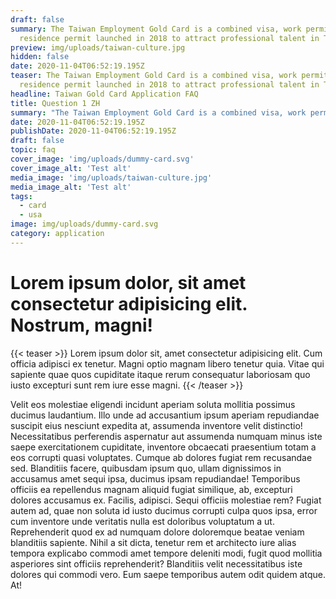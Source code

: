 ```yaml
---
draft: false
summary: The Taiwan Employment Gold Card is a combined visa, work permit and
  residence permit launched in 2018 to attract professional talent in Taiwan.
preview: img/uploads/taiwan-culture.jpg
hidden: false
date: 2020-11-04T06:52:19.195Z
teaser: The Taiwan Employment Gold Card is a combined visa, work permit and
  residence permit launched in 2018 to attract professional talent in Taiwan.
headline: Taiwan Gold Card Application FAQ
title: Question 1 ZH
summary: "The Taiwan Employment Gold Card is a combined visa, work permit and residence permit launched in 2018 to attract professional talent in Taiwan."
date: 2020-11-04T06:52:19.195Z
publishDate: 2020-11-04T06:52:19.195Z
draft: false
topic: faq
cover_image: 'img/uploads/dummy-card.svg'
cover_image_alt: 'Test alt'
media_image: 'img/uploads/taiwan-culture.jpg'
media_image_alt: 'Test alt'
tags:
  - card
  - usa
image: img/uploads/dummy-card.svg
category: application
---
```


# Lorem ipsum dolor, sit amet consectetur adipisicing elit. Nostrum, magni!

{{< teaser >}}
Lorem ipsum dolor sit, amet consectetur adipisicing elit. Cum officia adipisci ex tenetur. Magni optio magnam libero tenetur quia. Vitae qui sapiente quae quos cupiditate itaque rerum consequatur laboriosam quo iusto excepturi sunt rem iure esse magni.
{{< /teaser >}}

Velit eos molestiae eligendi incidunt aperiam soluta mollitia possimus ducimus laudantium. Illo unde ad accusantium ipsum aperiam repudiandae suscipit eius nesciunt expedita at, assumenda inventore velit distinctio! Necessitatibus perferendis aspernatur aut assumenda numquam minus iste saepe exercitationem cupiditate, inventore obcaecati praesentium totam a eos corrupti quasi voluptates. Cumque ab dolores fugiat rem recusandae sed. Blanditiis facere, quibusdam ipsum quo, ullam dignissimos in accusamus amet sequi ipsa, ducimus ipsam repudiandae! Temporibus officiis ea repellendus magnam aliquid fugiat similique, ab, excepturi dolores accusamus ex. Facilis, adipisci. Sequi officiis molestiae rem? Fugiat autem ad, quae non soluta id iusto ducimus corrupti culpa quos ipsa, error cum inventore unde veritatis nulla est doloribus voluptatum a ut. Reprehenderit quod ex ad numquam dolore doloremque beatae veniam blanditiis sapiente. Nihil a sit dicta, tenetur rem et architecto iure alias tempora explicabo commodi amet tempore deleniti modi, fugit quod mollitia asperiores sint officiis reprehenderit? Blanditiis velit necessitatibus iste dolores qui commodi vero. Eum saepe temporibus autem odit quidem atque. At!
